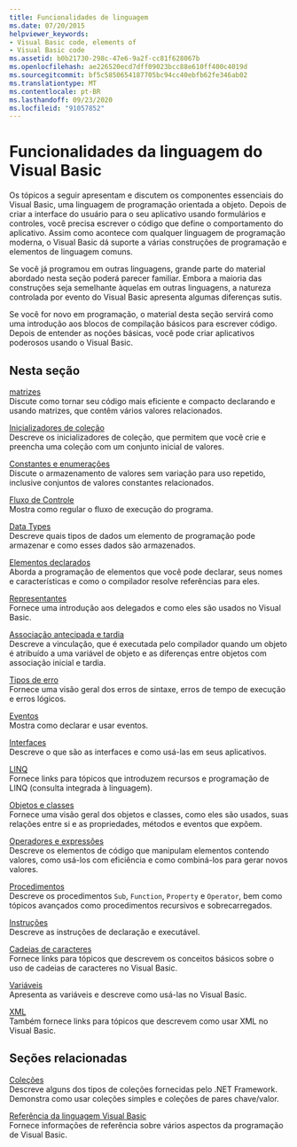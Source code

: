 ```yaml
---
title: Funcionalidades de linguagem
ms.date: 07/20/2015
helpviewer_keywords:
- Visual Basic code, elements of
- Visual Basic code
ms.assetid: b0b21730-298c-47e6-9a2f-cc81f628067b
ms.openlocfilehash: ae226520ecd7dff09023bcc88e610ff400c4019d
ms.sourcegitcommit: bf5c5850654187705bc94cc40ebfb62fe346ab02
ms.translationtype: MT
ms.contentlocale: pt-BR
ms.lasthandoff: 09/23/2020
ms.locfileid: "91057852"
---
```

# <a name="visual-basic-language-features"></a>Funcionalidades da linguagem do Visual Basic

Os tópicos a seguir apresentam e discutem os componentes essenciais do Visual Basic, uma linguagem de programação orientada a objeto. Depois de criar a interface do usuário para o seu aplicativo usando formulários e controles, você precisa escrever o código que define o comportamento do aplicativo. Assim como acontece com qualquer linguagem de programação moderna, o Visual Basic dá suporte a várias construções de programação e elementos de linguagem comuns.  
  
 Se você já programou em outras linguagens, grande parte do material abordado nesta seção poderá parecer familiar. Embora a maioria das construções seja semelhante àquelas em outras linguagens, a natureza controlada por evento do Visual Basic apresenta algumas diferenças sutis.  
  
 Se você for novo em programação, o material desta seção servirá como uma introdução aos blocos de compilação básicos para escrever código. Depois de entender as noções básicas, você pode criar aplicativos poderosos usando o Visual Basic.  
  
## <a name="in-this-section"></a>Nesta seção  

 [matrizes](arrays/index.md)  
 Discute como tornar seu código mais eficiente e compacto declarando e usando matrizes, que contêm vários valores relacionados.  
  
 [Inicializadores de coleção](collection-initializers/index.md)  
 Descreve os inicializadores de coleção, que permitem que você crie e preencha uma coleção com um conjunto inicial de valores.  
  
 [Constantes e enumerações](constants-enums/index.md)  
 Discute o armazenamento de valores sem variação para uso repetido, inclusive conjuntos de valores constantes relacionados.  
  
 [Fluxo de Controle](control-flow/index.md)  
 Mostra como regular o fluxo de execução do programa.  
  
 [Data Types](data-types/index.md)  
 Descreve quais tipos de dados um elemento de programação pode armazenar e como esses dados são armazenados.  
  
 [Elementos declarados](declared-elements/index.md)  
 Aborda a programação de elementos que você pode declarar, seus nomes e características e como o compilador resolve referências para eles.  
  
 [Representantes](delegates/index.md)  
 Fornece uma introdução aos delegados e como eles são usados no Visual Basic.  
  
 [Associação antecipada e tardia](early-late-binding/index.md)  
 Descreve a vinculação, que é executada pelo compilador quando um objeto é atribuído a uma variável de objeto e as diferenças entre objetos com associação inicial e tardia.  
  
 [Tipos de erro](error-types.md)  
 Fornece uma visão geral dos erros de sintaxe, erros de tempo de execução e erros lógicos.  
  
 [Eventos](events/index.md)  
 Mostra como declarar e usar eventos.  
  
 [Interfaces](interfaces/index.md)  
 Descreve o que são as interfaces e como usá-las em seus aplicativos.  
  
 [LINQ](linq/index.md)  
 Fornece links para tópicos que introduzem recursos e programação de LINQ (consulta integrada à linguagem).  
  
 [Objetos e classes](objects-and-classes/index.md)  
 Fornece uma visão geral dos objetos e classes, como eles são usados, suas relações entre si e as propriedades, métodos e eventos que expõem.  
  
 [Operadores e expressões](operators-and-expressions/index.md)  
 Descreve os elementos de código que manipulam elementos contendo valores, como usá-los com eficiência e como combiná-los para gerar novos valores.  
  
 [Procedimentos](procedures/index.md)  
 Descreve os procedimentos `Sub`, `Function`, `Property` e `Operator`, bem como tópicos avançados como procedimentos recursivos e sobrecarregados.  
  
 [Instruções](statements.md)  
 Descreve as instruções de declaração e executável.  
  
 [Cadeias de caracteres](strings/index.md)  
 Fornece links para tópicos que descrevem os conceitos básicos sobre o uso de cadeias de caracteres no Visual Basic.  
  
 [Variáveis](variables/index.md)  
 Apresenta as variáveis e descreve como usá-las no Visual Basic.  
  
 [XML](xml/index.md)  
 Também fornece links para tópicos que descrevem como usar XML no Visual Basic.  
  
## <a name="related-sections"></a>Seções relacionadas

 [Coleções](../concepts/collections.md)  
 Descreve alguns dos tipos de coleções fornecidas pelo .NET Framework. Demonstra como usar coleções simples e coleções de pares chave/valor.  
  
 [Referência da linguagem Visual Basic](../../language-reference/index.md)  
 Fornece informações de referência sobre vários aspectos da programação de Visual Basic.
